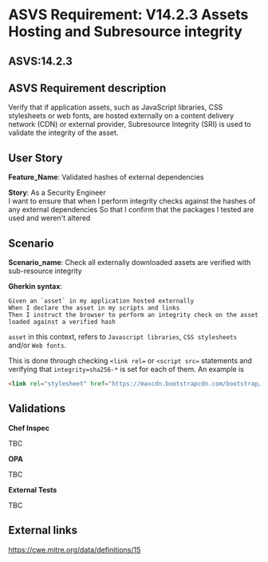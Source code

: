# ASVS Requirement: V14.2.3 Assets Hosting and Subresource integrity

## ASVS:14.2.3

## ASVS Requirement description

Verify that if application assets, such as JavaScript libraries, CSS stylesheets or web fonts, are hosted externally on a content delivery network (CDN) or external provider, Subresource Integrity (SRI) is used to validate the integrity of the asset.

## User Story

**Feature_Name**: Validated hashes of external dependencies

**Story**:
As a Security Engineer\
I want to ensure that when I perform integrity checks against the hashes of any external dependencies
So that I confirm that the packages I tested are used and weren't altered

## Scenario

**Scenario_name**: Check all externally downloaded assets are verified with sub-resource integrity

**Gherkin syntax**:

```gherkin
Given an `asset` in my application hosted externally
When I declare the asset in my scripts and links
Then I instruct the browser to perform an integrity check on the asset loaded against a verified hash
```

`asset` in this context, refers to `Javascript libraries`, `CSS stylesheets` and/or `Web fonts`.

This is done through checking `<link rel=` or `<script src=` statements and verifying that `integrity=sha256-*` is set for each of them. An example is

```html
<link rel="stylesheet" href="https://maxcdn.bootstrapcdn.com/bootstrap/3.3.4/css/bootstrap.min.css" integrity="sha256-8EtRe6XWoFEEhWiaPkLawAD1FkD9cbmGgEy6F46uQqU= sha512-/5KWJw2mvMO2ZM5fndVxUQmpVPqaxZyYRTMrXtrprsyQ2zM0o0NMjU02I8ZJXeBP trmrPO4IAyCCRsydG0BJoQ==" crossorigin="anonymous">
```

## Validations

**Chef Inspec**

TBC

**OPA**

TBC

**External Tests**

TBC

## External links

<https://cwe.mitre.org/data/definitions/15>
